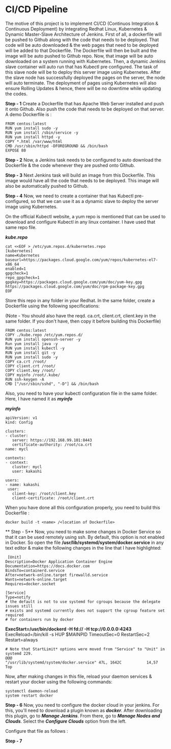 # CI/CD Pipeline

The motive of this project is to implement CI/CD (Continuos Integration & Continuous Deployment) by integrating Redhat Linux, Kubernetes & Dynamic Master-Slave Architecture of Jenkins.
First of all, a dockerfile will be pushed to Github along with the code that needs to be deployed. That code will be auto downloaded & the web pages that need to be deployed will be added to that Dockerfile. The Dockerfile will then be built and the image will be auto pushed to Github repo.
Now, that image will be auto downloaded on a system running with Kubernetes. Then, a dynamic Jenkins slave container will auto run that has Kubectl pre configured. The task of this slave node will be to deploy this server image using Kubernetes. After the slave node has successfully deployed the pages on the server, the node will auto terminate. 
The deployment of pages using Kubernetes will also ensure Rolling Updates & hence, there will be no downtime while updating the codes.

**Step - 1** Create a Dockerfile that has Apache Web Server installed and push it onto Github. Also push the code that needs to be deployed on that server. A demo Dockerfile is :
   
    FROM centos:latest
    RUN yum install sudo -y
    RUN yum install /sbin/service -y
    RUN yum install httpd -y
    COPY *.html /var/www/html
    CMD /usr/sbin/httpd -DFOREGROUND && /bin/bash
    EXPOSE 80
  
  
**Step - 2** Now, a Jenkins task needs to be configured to auto download the Dockerfile & the code whenever they are pushed onto Github.





**Step - 3** Next Jenkins task will build an image from this Dockerfile. This image would have all the code that needs to be deployed. This image will also be automatically pushed to Github.




**Step - 4** Now, we need to create a container that has Kubectl pre-configured, so that we can use it as a dynamic slave to deploy the server image using Kubernetes.

On the official Kubectl website, a yum repo  is mentioned that can be used to download and configure Kubectl in any linux container. I have used that same repo file.

_**kube.repo**_

    cat <<EOF > /etc/yum.repos.d/kubernetes.repo
    [kubernetes]
    name=Kubernetes
    baseurl=https://packages.cloud.google.com/yum/repos/kubernetes-el7-x86_64
    enabled=1
    gpgcheck=1
    repo_gpgcheck=1
    gpgkey=https://packages.cloud.google.com/yum/doc/yum-key.gpg https://packages.cloud.google.com/yum/doc/rpm-package-key.gpg
    EOF
    
    
    
Store this repo in any folder in your Redhat. In the same folder, create a Dockerfile using the following specifications:

(Note - You should also have the reqd. ca.crt, client.crt, client.key in the same folder. If you don't have, then copy it before building this Dockerfile)

    FROM centos:latest
    COPY ./kube.repo /etc/yum.repos.d/
    RUN yum install openssh-server -y
    Run yum install java -y
    RUN yum install kubectl -y
    RUN yum install git -y
    RUN yum install sudo -y
    COPY ca.crt /root/
    COPY client.crt /root/
    COPY client.key /root/
    COPY myinfo /root/.kube/
    RUN ssh-keygen -A
    CMD ["/usr/sbin/sshd", "-D"] && /bin/bash


Also, you need to have your kubectl configuration file in the same folder. Here, I have named it as _**myinfo**_

_**myinfo**_

    apiVersion: v1
    kind: Config

    clusters:
    - cluster:
       server: https://192.168.99.101:8443
       certificate-authority: /root/ca.crt
    name: mycl

    contexts:
    - context:
       cluster: mycl
       user: kakashi

    users:
    - name: kakashi
     user:
       client-key: /root/client.key
       client-certificate: /root/client.crt
       
 When you have done all this configuration properly, you need to build this Dockerfile :
 
    docker build -t <name> /<location of Dockerfile>
    
    
    
 ** Step - 5** Now, you need to make some changes in Docker Service so that it can be used remotely using ssh. By default,  this option is not enabled in Docker. So open the file **/usr/lib/systemd/system/docker.service** in any text editor & make the following changes in the line that I have highlighted:
 
 
     [Unit]
    Description=Docker Application Container Engine
    Documentation=https://docs.docker.com
    BindsTo=containerd.service
    After=network-online.target firewalld.service
    Wants=network-online.target
    Requires=docker.socket

    [Service]
    Type=notify
    # the default is not to use systemd for cgroups because the delegate issues still
    # exists and systemd currently does not support the cgroup feature set required
    # for containers run by docker
  **ExecStart=/usr/bin/dockerd -H fd:// -H tcp://0.0.0.0:4243**
    ExecReload=/bin/kill -s HUP $MAINPID
    TimeoutSec=0
    RestartSec=2
    Restart=always

    # Note that StartLimit* options were moved from "Service" to "Unit" in systemd 229.
    @@@                                                                             
    "/usr/lib/systemd/system/docker.service" 47L, 1642C           14,57         Top
    


Now, after making changes in this file, reload your daemon services & restart your docker using the following commands:

    systemctl daemon-reload
    system restart docker
    
    
**Step - 6** Now, you need to configure the docker cloud in your jenkins. For this, you'll need to download a plugin known as _**docker**._
After downloading this plugin, go to _**Manage Jenkins**_. From there, go to _**Manage Nodes and Clouds**_.
Select the _**Configure Clouds**_ option from the left.

Configure that file as follows :







**Step - 7** 


